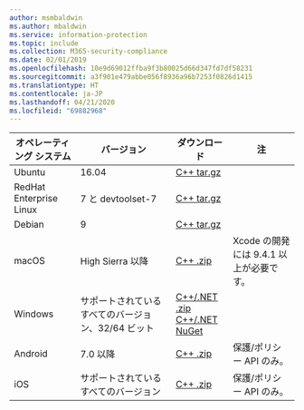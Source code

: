 ```yaml
---
author: msmbaldwin
ms.author: mbaldwin
ms.service: information-protection
ms.topic: include
ms.collection: M365-security-compliance
ms.date: 02/01/2019
ms.openlocfilehash: 10e9d69012ffba9f3b80025d66d347fd7df58231
ms.sourcegitcommit: a3f901e479abbe056f8936a96b7253f0826d1415
ms.translationtype: HT
ms.contentlocale: ja-JP
ms.lasthandoff: 04/21/2020
ms.locfileid: "69882968"
---
```

| オペレーティング システム        | バージョン                          | ダウンロード                                                                                                                            | 注                                        |
| ----------------------- | --------------------------------- | ------------------------------------------------------------------------------------------------------------------------------------ | -------------------------------------------- |
| Ubuntu                  | 16.04                             | [C++ tar.gz](https://aka.ms/mipsdkbinaries)                                                                                          |                                              |
| RedHat Enterprise Linux | 7 と devtoolset-7               | [C++ tar.gz](https://aka.ms/mipsdkbinaries)                                                                                          |                                              |
| Debian                  | 9                                 | [C++ tar.gz](https://aka.ms/mipsdkbinaries)                                                                                          |                                              |
| macOS                   | High Sierra 以降             | [C++ .zip](https://aka.ms/mipsdkbinaries)                                                                                            | Xcode の開発には 9.4.1 以上が必要です。 |
| Windows                 | サポートされているすべてのバージョン、32/64 ビット | [C++/.NET .zip](https://aka.ms/mipsdkbinaries)<br>[C++/.NET NuGet](https://www.nuget.org/packages?q=Microsoft.InformationProtection) |                                              |
| Android                 | 7.0 以降                     | [C++ .zip](https://aka.ms/mipsdkbinaries)                                                                                            | 保護/ポリシー API のみ。             |
| iOS                     | サポートされているすべてのバージョン            | [C++ .zip](https://aka.ms/mipsdkbinaries)                                                                                            | 保護/ポリシー API のみ。                        |

